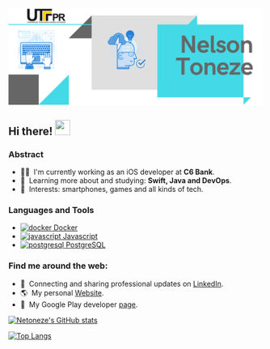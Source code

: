 <p align="center">
  <a href="#">
    <img align="center" width="800" src="banner.png" />
  </a>
</p>


## Hi there! <img src="https://raw.githubusercontent.com/iampavangandhi/iampavangandhi/master/gifs/Hi.gif" width="30px" height="30px">

### Abstract

- 👨‍💻 &nbsp;I'm currently working as an iOS developer at **C6 Bank**.
- 🌱 &nbsp;Learning more about and studying: **Swift, Java and DevOps**.
- 💙 &nbsp;Interests: smartphones, games and all kinds of tech.

### Languages and Tools

<ul>
 <li>
    <a href="https://www.docker.com/" target="_blank">
        <img
          src=https://user-images.githubusercontent.com/30937322/160218318-fd756e11-6ffa-4024-8ba5-aedc96279a4b.png
          alt="docker"
          width="20"
          height="15"
        />
        Docker
    </a>
</li>

<li>
    <a href="https://developer.mozilla.org/en-US/docs/Web/JavaScript"target="_blank">
        <img
          src=https://user-images.githubusercontent.com/30937322/160218384-1a8f63d1-e1c4-4d7a-ac17-ef7ba3d04d79.png
          alt="javascript"
          width="20"
          height="20"
        />
        Javascript
    </a>
</li>

<li>
    <a href="https://www.postgresql.org" target="_blank">
        <img
          src="https://img.icons8.com/color/344/postgreesql.png"
          alt="postgresql"
          width="20"
          height="20"
        />
        PostgreSQL
    </a>
</li>
</ul>


### Find me around the web:

- 💼 &nbsp;Connecting and sharing professional updates on <a href="https://www.linkedin.com/in/nelson-antonio-neto-toneze-01b89352/">LinkedIn</a>.
- 🌎 &nbsp;My personal <a href="https://netoneze.web.app">Website</a>.
- 📱 &nbsp;My Google Play developer <a href="https://play.google.com/store/apps/dev?id=6315427129709253295&hl=pt">page<a>.

[![Netoneze's GitHub stats](https://github-readme-stats.vercel.app/api?username=netoneze&hide=prs,issues,contribs&show_icons=true&theme=dark)](https://github.com/anuraghazra/github-readme-stats)

[![Top Langs](https://github-readme-stats.vercel.app/api/top-langs/?username=netoneze&theme=dark)](https://github.com/anuraghazra/github-readme-stats)


